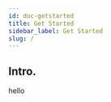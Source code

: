 ```yaml
---
id: doc-getstarted
title: Get Started
sidebar_label: Get Started
slug: /
---
```





## Intro.



hello